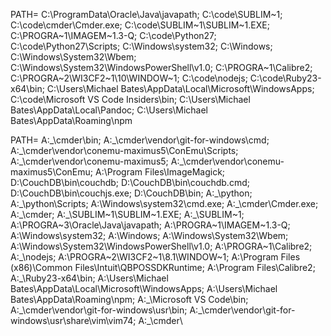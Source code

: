 PATH=
C:\ProgramData\Oracle\Java\javapath;
C:\code\SUBLIM~1;
C:\code\cmder\Cmder.exe;
C:\code\SUBLIM~1\SUBLIM~1.EXE;
C:\PROGRA~1\IMAGEM~1.3-Q;
C:\code\Python27\;
C:\code\Python27\Scripts;
C:\Windows\system32;
C:\Windows;
C:\Windows\System32\Wbem;
C:\Windows\System32\WindowsPowerShell\v1.0\;
C:\PROGRA~1\Calibre2\;
C:\PROGRA~2\WI3CF2~1\10\WINDOW~1\;
C:\code\nodejs\;
C:\code\Ruby23-x64\bin;
C:\Users\Michael Bates\AppData\Local\Microsoft\WindowsApps;
C:\code\Microsoft VS Code Insiders\bin;
C:\Users\Michael Bates\AppData\Local\Pandoc\;
C:\Users\Michael Bates\AppData\Roaming\npm

PATH=
A:\_\cmder\bin;
A:\_\cmder\vendor\git-for-windows\cmd;
A:\_\cmder\vendor\conemu-maximus5\ConEmu\Scripts;
A:\_\cmder\vendor\conemu-maximus5;
A:\_\cmder\vendor\conemu-maximus5\ConEmu;
A:\Program Files\ImageMagick;
D:\CouchDB\bin\couchdb;
D:\CouchDB\bin\couchdb.cmd;
D:\CouchDB\bin\couchjs.exe;
D:\CouchDB\bin;
A:\_\python\;
A:\_\python\Scripts;
A:\Windows\system32\cmd.exe;
A:\_\cmder\Cmder.exe;
A:\_\cmder;
A:\_\SUBLIM~1\SUBLIM~1.EXE;
A:\_\SUBLIM~1;
A:\PROGRA~3\Oracle\Java\javapath;
A:\PROGRA~1\IMAGEM~1.3-Q;
A:\Windows\system32;
A:\Windows;
A:\Windows\System32\Wbem;
A:\Windows\System32\WindowsPowerShell\v1.0\;
A:\PROGRA~1\Calibre2\;
A:\_\nodejs\;
A:\PROGRA~2\WI3CF2~1\8.1\WINDOW~1\;
A:\Program Files (x86)\Common Files\Intuit\QBPOSSDKRuntime;
A:\Program Files\Calibre2\;
A:\_\Ruby23-x64\bin;
A:\Users\Michael Bates\AppData\Local\Microsoft\WindowsApps;
A:\Users\Michael Bates\AppData\Roaming\npm;
A:\_\Microsoft VS Code\bin;
A:\_\cmder\vendor\git-for-windows\usr\bin;
A:\_\cmder\vendor\git-for-windows\usr\share\vim\vim74;
A:\_\cmder\

